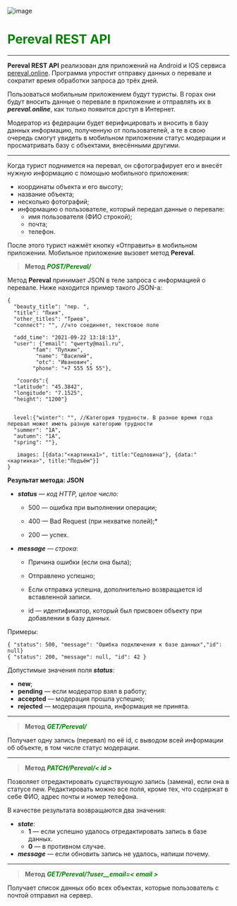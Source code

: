 ![image](https://lms-cdn.skillfactory.ru/assets/courseware/v1/6ce6d0d69d2954ea1ef1511b7c4c6fca/asset-v1:SkillFactory+PDEV+2021+type@asset+block/virt_intern_start_2.1.svg)

# <span style="color:green">Pereval REST API</span>

___
**Pereval REST API** реализован для приложений на Android и IOS сервиса [pereval.online](https://pereval.online/). 
Программа упростит отправку данных о перевале и сократит время обработки запроса до трёх дней.

Пользоваться мобильным приложением будут туристы. В горах они будут вносить данные о перевале в приложение и отправлять 
их в ***pereval.online***, как только появится доступ в Интернет.

Модератор из федерации будет верифицировать и вносить в базу данных информацию, полученную от пользователей, а те в 
свою очередь смогут увидеть в мобильном приложении статус модерации и просматривать базу с объектами, внесёнными 
другими.

---
Когда турист поднимется на перевал, он сфотографирует его и внесёт нужную информацию с помощью мобильного приложения:

+ координаты объекта и его высоту;
+ название объекта;
+ несколько фотографий;
+ информацию о пользователе, который передал данные о перевале:
  + имя пользователя (ФИО строкой);
  + почта;
  + телефон.

После этого турист нажмёт кнопку «Отправить» в мобильном приложении. Мобильное приложение вызовет метод **Pereval**.

> **Метод** ***<span style="color:green"> POST/Pereval/</span>***

Метод **Pereval** принимает JSON в теле запроса с информацией о перевале. Ниже находится пример такого JSON-а:

```
{
  "beauty_title": "пер. ",
  "title": "Пхия",
  "other_titles": "Триев",
  "connect": "", //что соединяет, текстовое поле
 
  "add_time": "2021-09-22 13:18:13",
  "user": {"email": "qwerty@mail.ru", 		
        "fam": "Пупкин",
		 "name": "Василий",
		 "otc": "Иванович",
        "phone": "+7 555 55 55"}, 
 
   "coords":{
  "latitude": "45.3842",
  "longitude": "7.1525",
  "height": "1200"}
 
 
  level:{"winter": "", //Категория трудности. В разное время года перевал может иметь разную категорию трудности
  "summer": "1А",
  "autumn": "1А",
  "spring": ""},
 
   images: [{data:"<картинка1>", title:"Седловина"}, {data:"<картинка>", title:"Подъём"}]
}
```

**Результат метода: JSON**

+ ***status*** — *код HTTP, целое число:*

   + 500 — ошибка при выполнении операции;

   + 400 — Bad Request (при нехватке полей);*

   + 200 — успех.

+ ***message*** — *строка*:

  + Причина ошибки (если она была);

  + Отправлено успешно;

  + Если отправка успешна, дополнительно возвращается id вставленной записи.

  + id — идентификатор, который был присвоен объекту при добавлении в базу данных.

Примеры:

```
{ "status": 500, "message": "Ошибка подключения к базе данных","id": null}
{ "status": 200, "message": null, "id": 42 }
```

Допустимые значения поля ***status***:

+ **new**;
+ **pending** — если модератор взял в работу;
+ **accepted** — модерация прошла успешно;
+ **rejected** — модерация прошла, информация не принята.

---
> **Метод** ***<span style="color:green">GET/Pereval/<id></span>***

Получает одну запись (перевал) по её id, с выводом всей информации об объекте, в том числе статус модерации.

---
> **Метод** ***<span style="color:green">PATCH/Pereval/< id ></span>***

Позволяет отредактировать существующую запись (замена), если она в статусе new.
Редактировать можно все поля, кроме тех, что содержат в себе ФИО, адрес почты и номер телефона.

В качестве результата возвращаются два значения:
+ ***state***:
  + **1** — если успешно удалось отредактировать запись в базе данных.
  + **0** — в противном случае.
+ ***message*** — если обновить запись не удалось, напиши почему.

---
> **Метод** ***<span style="color:green">GET/Pereval/?user__email=< email ></span>***

Получает список данных обо всех объектах, которые пользователь с почтой <email> отправил на сервер.


